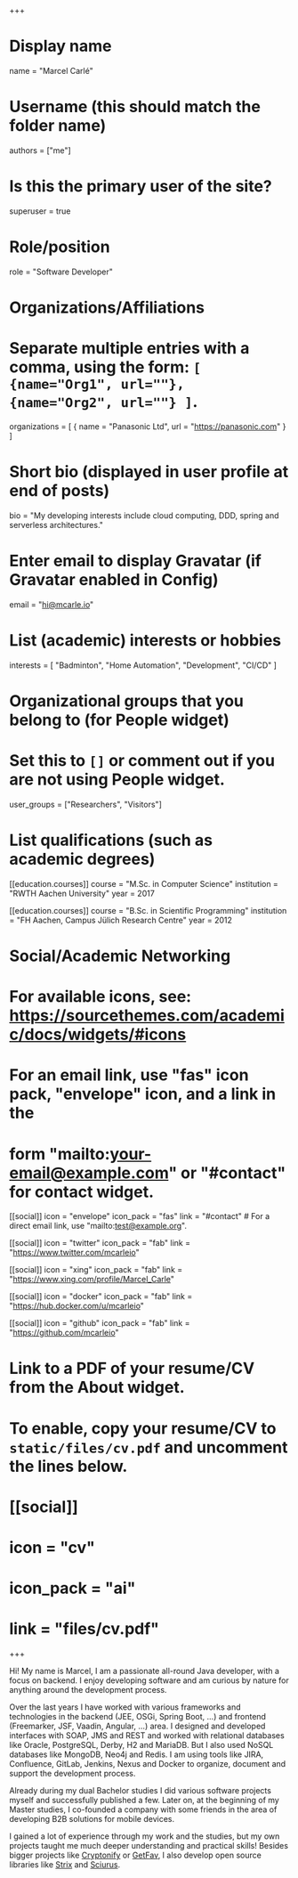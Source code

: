 +++
# Display name
name = "Marcel Carlé"

# Username (this should match the folder name)
authors = ["me"]

# Is this the primary user of the site?
superuser = true

# Role/position
role = "Software Developer"

# Organizations/Affiliations
#   Separate multiple entries with a comma, using the form: `[ {name="Org1", url=""}, {name="Org2", url=""} ]`.
organizations = [ { name = "Panasonic Ltd", url = "https://panasonic.com" } ]

# Short bio (displayed in user profile at end of posts)
bio = "My developing interests include cloud computing, DDD, spring and serverless architectures."

# Enter email to display Gravatar (if Gravatar enabled in Config)
email = "hi@mcarle.io"

# List (academic) interests or hobbies
interests = [
  "Badminton",
  "Home Automation",
  "Development",
  "CI/CD"
]

# Organizational groups that you belong to (for People widget)
#   Set this to `[]` or comment out if you are not using People widget.
user_groups = ["Researchers", "Visitors"]

# List qualifications (such as academic degrees)
[[education.courses]]
  course = "M.Sc. in Computer Science"
  institution = "RWTH Aachen University"
  year = 2017

[[education.courses]]
  course = "B.Sc. in Scientific Programming"
  institution = "FH Aachen, Campus Jülich Research Centre"
  year = 2012

# Social/Academic Networking
# For available icons, see: https://sourcethemes.com/academic/docs/widgets/#icons
#   For an email link, use "fas" icon pack, "envelope" icon, and a link in the
#   form "mailto:your-email@example.com" or "#contact" for contact widget.

[[social]]
  icon = "envelope"
  icon_pack = "fas"
  link = "#contact"  # For a direct email link, use "mailto:test@example.org".

[[social]]
  icon = "twitter"
  icon_pack = "fab"
  link = "https://www.twitter.com/mcarleio"
  
[[social]]
  icon = "xing"
  icon_pack = "fab"
  link = "https://www.xing.com/profile/Marcel_Carle"

[[social]]
  icon = "docker"
  icon_pack = "fab"
  link = "https://hub.docker.com/u/mcarleio"

[[social]]
  icon = "github"
  icon_pack = "fab"
  link = "https://github.com/mcarleio"

# Link to a PDF of your resume/CV from the About widget.
# To enable, copy your resume/CV to `static/files/cv.pdf` and uncomment the lines below.
# [[social]]
#   icon = "cv"
#   icon_pack = "ai"
#   link = "files/cv.pdf"

+++

Hi! My name is Marcel, I am a passionate all-round Java developer, with a focus on backend. I enjoy developing software and am curious by nature for anything around the development process.

Over the last years I have worked with various frameworks and technologies in the backend (JEE, OSGi, Spring Boot, ...) and frontend (Freemarker, JSF, Vaadin, Angular, ...) area.
I designed and developed interfaces with SOAP, JMS and REST and worked with relational databases like Oracle, PostgreSQL, Derby, H2 and MariaDB. But I also used NoSQL databases like MongoDB, Neo4j and Redis.
I am using tools like JIRA, Confluence, GitLab, Jenkins, Nexus and Docker to organize, document and support the development process.         

Already during my dual Bachelor studies I did various software projects myself and successfully published a few.
Later on, at the beginning of my Master studies, I co-founded a company with some friends in the area of developing B2B solutions for mobile devices.

I gained a lot of experience through my work and the studies, but my own projects taught me much deeper understanding and practical skills!
Besides bigger projects like [Cryptonify](/project/cryptonify) or [GetFav](/project/getfav), I also develop open source libraries like [Strix](/project/strix) and [Sciurus](/project/sciurus).
